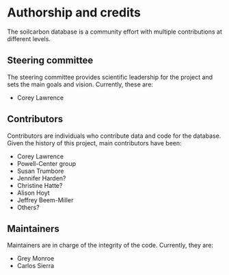 # Authorship and credits
The soilcarbon database is a community effort with multiple contributions at different levels. 

## Steering committee
The steering committee provides scientific leadership for the project and sets the main goals and vision.
Currently, these are:

* Corey Lawrence

## Contributors
Contributors are individuals who contribute data and code for the database. 
Given the history of this project, main contributors have been:

* Corey Lawrence
* Powell-Center group
* Susan Trumbore
* Jennifer Harden?
* Christine Hatte?
* Alison Hoyt
* Jeffrey Beem-Miller
* Others?

## Maintainers
Maintainers are in charge of the integrity of the code. Currently, they are:

* Grey Monroe
* Carlos Sierra



